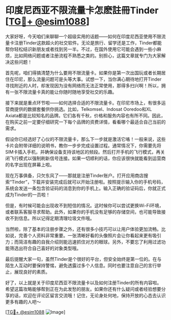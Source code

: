 # 印度尼西亚不限流量卡怎麽註冊Tinder [[TG💪+ @esim1088](https://t.me/s/esim1088)]

大家好呀，今天咱们来聊聊一个超级实用的话题——如何在印度尼西亚使用不限流量卡注册Tinder这款超火的社交软件。无论是旅行、留学还是工作，Tinder都能帮你轻松结识新朋友或者找到另一半。不过，在国外使用它可能会遇到一些小麻烦，比如网络问题或者注册流程不熟悉之类的。别担心，这篇文章就专门为大家解决这些问题！

首先呢，咱们得搞清楚为什么要用不限流量卡。如果你是第一次出国玩或者长期居住在印尼，那么流量问题可是头等大事。试想一下，当你满心期待地打开Tinder寻找附近的人时，却发现因为没有网络而无法正常使用，那得多扫兴啊！所以，拥有一张不限流量卡真的能让你随时随地享受社交的乐趣。

接下来就是重点环节啦——如何选择合适的不限流量卡。在印尼市场上，有很多运营商提供的数据套餐供你挑选。比如，Telkomsel、Indosat Ooredoo和XL Axiata都是比较知名的品牌。它们各有千秋，价格和服务内容也有所不同。因此，在购买之前一定要仔细研究一下每个品牌的资费详情，看看哪个最适合自己当前的需求。

假设你已经选好了心仪的不限流量卡，那么下一步就是激活它咯！一般来说，这些卡片会附带详细的说明书，教你一步步完成设置过程。通常情况下，你需要先将SIM卡插入手机，并确保设备支持该地区的频段。然后打开手机的飞行模式，再关闭飞行模式以强制刷新信号连接。如果一切顺利的话，你应该很快就能看到运营商的名字出现在屏幕上啦。

现在万事俱备，只欠东风了——那就是注册Tinder账户。打开应用商店搜索“Tinder”，下载并安装完成后就可以开始注册啦。按照提示输入你的手机号码，系统会发送一条包含验证码的消息到你的手机上。输入正确的验证码后，你就正式成为Tinder的一员啦！

但是，有时候可能会出现收不到短信的情况。这时候你可以尝试更换Wi-Fi环境，或者联系客服寻求帮助。此外，如果你的手机没有足够的存储空间，也可能导致接收不到信息。所以记得定期清理垃圾文件哦。

当然啦，除了基本的注册步骤之外，还有很多小技巧可以让用户体验更加流畅。比如说，完善个人资料非常重要。一张清晰好看的头像照片会让你看起来更有吸引力；而简洁有趣的自我介绍则能迅速抓住对方的眼球。另外，不要忘了利用过滤功能筛选出符合自己喜好的对象类型哦。

最后提醒大家一句，虽然Tinder是个很好的平台，但安全始终是第一位的。在与陌生人互动时要保持警惕，避免透露过多个人信息。同时也要注意自己的言行举止，展现良好的素质。

好了，以上就是关于印度尼西亚不限流量卡以及如何注册Tinder的所有内容啦。希望这篇攻略能够帮到正在为此发愁的朋友。如果你还有什么疑问或者经验想要分享的话，欢迎在评论区留言交流哦！记住，无论身处何地，保持开放的心态去认识更多有趣的人吧～

[[TG💪+ @esim1088](https://t.me/s/esim1088) ![Image](https://i.postimg.cc/4NQfJmqS/Snipaste-2025-05-13-00-14-12.png)]